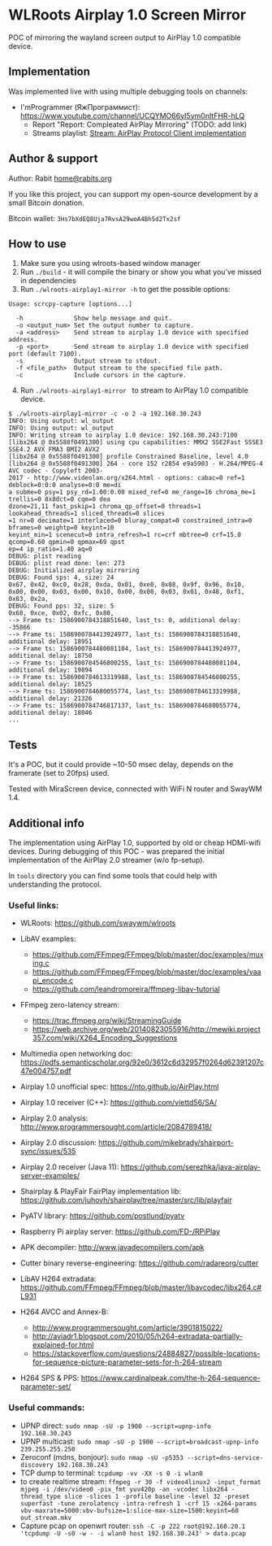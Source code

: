 # WLRoots Airplay 1.0 Screen Mirror

POC of mirroring the wayland screen output to AirPlay 1.0 compatible device.

## Implementation

Was implemented live with using multiple debugging tools on channels:
* I'mProgrammer (ЯжПрограммист): https://www.youtube.com/channel/UCQYMO66yI5ym0nItFHR-hLQ
  * Report "Report: Compleated AirPlay Mirroring" (TODO: add link)
  * Streams playlist: [Stream: AirPlay Protocol Client implementation](https://www.youtube.com/watch?v=AoMQG_1Eb74&list=PLGjsYh2LROL41UHAH5XXPvHJAr3KARlq5)

## Author & support

Author: Rabit <home@rabits.org>

If you like this project, you can support my open-source development by a small Bitcoin donation.

Bitcoin wallet: `3Hs7bXdEQ8Uja7RvsA29woA4Bh5d2Tx2sf`

## How to use

1. Make sure you using wlroots-based window manager
2. Run `./build` - it will compile the binary or show you what you've missed in dependencies
3. Run `./wlroots-airplay1-mirror -h` to get the possible options:
  ```
  Usage: scrcpy-capture [options...]

    -h              Show help message and quit.
    -o <output_num> Set the output number to capture.
    -a <address>    Send stream to airplay 1.0 device with specified address.
    -p <port>       Send stream to airplay 1.0 device with specified port (default 7100).
    -s              Output stream to stdout.
    -f <file_path>  Output stream to the specified file path.
    -c              Include cursors in the capture.
  ```
4. Run `./wlroots-airplay1-mirror ` to stream to AirPlay 1.0 compatible device.
  ```
  $ ./wlroots-airplay1-mirror -c -o 2 -a 192.168.30.243
  INFO: Using output: wl_output
  INFO: Using output: wl_output
  INFO: Writing stream to airplay 1.0 device: 192.168.30.243:7100
  [libx264 @ 0x5588f0491300] using cpu capabilities: MMX2 SSE2Fast SSSE3 SSE4.2 AVX FMA3 BMI2 AVX2
  [libx264 @ 0x5588f0491300] profile Constrained Baseline, level 4.0
  [libx264 @ 0x5588f0491300] 264 - core 152 r2854 e9a5903 - H.264/MPEG-4 AVC codec - Copyleft 2003-
  2017 - http://www.videolan.org/x264.html - options: cabac=0 ref=1 deblock=0:0:0 analyse=0:0 me=di
  a subme=0 psy=1 psy_rd=1.00:0.00 mixed_ref=0 me_range=16 chroma_me=1 trellis=0 8x8dct=0 cqm=0 dea
  dzone=21,11 fast_pskip=1 chroma_qp_offset=0 threads=1 lookahead_threads=1 sliced_threads=0 slices
  =1 nr=0 decimate=1 interlaced=0 bluray_compat=0 constrained_intra=0 bframes=0 weightp=0 keyint=10
  keyint_min=1 scenecut=0 intra_refresh=1 rc=crf mbtree=0 crf=15.0 qcomp=0.60 qpmin=0 qpmax=69 qpst
  ep=4 ip_ratio=1.40 aq=0
  DEBUG: plist reading
  DEBUG: plist read done: len: 273
  DEBUG: Initialized airplay mirroring
  DEBUG: Found sps: 4, size: 24
  0x67, 0x42, 0xc0, 0x28, 0xda, 0x01, 0xe0, 0x08, 0x9f, 0x96, 0x10, 0x00, 0x00, 0x03, 0x00, 0x10, 0x00, 0x00, 0x03, 0x01, 0x48, 0xf1, 0x83, 0x2a,
  DEBUG: Found pps: 32, size: 5
  0x68, 0xce, 0x02, 0xfc, 0x80,
  --> Frame ts: 1586900784318851640, last_ts: 0, additional delay: -35866
  --> Frame ts: 1586900784413924977, last_ts: 1586900784318851640, additional delay: 18951
  --> Frame ts: 1586900784480081104, last_ts: 1586900784413924977, additional delay: 18750
  --> Frame ts: 1586900784546800255, last_ts: 1586900784480081104, additional delay: 19894
  --> Frame ts: 1586900784613319988, last_ts: 1586900784546800255, additional delay: 18525
  --> Frame ts: 1586900784680055774, last_ts: 1586900784613319988, additional delay: 21326
  --> Frame ts: 1586900784746817137, last_ts: 1586900784680055774, additional delay: 18046
  ...
  ```

## Tests

It's a POC, but it could provide ~10-50 msec delay, depends on the framerate (set to 20fps) used.

Tested with MiraScreen device, connected with WiFi N router and SwayWM 1.4.

## Additional info

The implementation using AirPlay 1.0, supported by old or cheap HDMI-wifi devices. During debugging
of this POC - was prepared the initial implementation of the AirPlay 2.0 streamer (w/o fp-setup).

In `tools` directory you can find some tools that could help with understanding the protocol.

### Useful links:

* WLRoots: https://github.com/swaywm/wlroots
* LibAV examples:
    * https://github.com/FFmpeg/FFmpeg/blob/master/doc/examples/muxing.c
    * https://github.com/FFmpeg/FFmpeg/blob/master/doc/examples/vaapi_encode.c
    * https://github.com/leandromoreira/ffmpeg-libav-tutorial
* FFmpeg zero-latency stream:
    * https://trac.ffmpeg.org/wiki/StreamingGuide
    * https://web.archive.org/web/20140823055916/http://mewiki.project357.com/wiki/X264_Encoding_Suggestions

* Multimedia open networking doc: https://pdfs.semanticscholar.org/92e0/3612c6d32957f0264d62391207c47e004757.pdf
* Airplay 1.0 unofficial spec: https://nto.github.io/AirPlay.html
* Airplay 1.0 receiver (C++): https://github.com/viettd56/SA/
* Airplay 2.0 analysis: http://www.programmersought.com/article/2084789418/
* Airplay 2.0 discussion: https://github.com/mikebrady/shairport-sync/issues/535
* Airplay 2.0 receiver (Java 11): https://github.com/serezhka/java-airplay-server-examples/
* Shairplay & PlayFair FairPlay implementation lib: https://github.com/juhovh/shairplay/tree/master/src/lib/playfair
* PyATV library: https://github.com/postlund/pyatv
* Raspberry Pi airplay server: https://github.com/FD-/RPiPlay
* APK decompiler: http://www.javadecompilers.com/apk
* Cutter binary reverse-engineering: https://github.com/radareorg/cutter
* LibAV H264 extradata: https://github.com/FFmpeg/FFmpeg/blob/master/libavcodec/libx264.c#L931
* H264 AVCC and Annex-B:
    * http://www.programmersought.com/article/3901815022/
    * http://aviadr1.blogspot.com/2010/05/h264-extradata-partially-explained-for.html
    * https://stackoverflow.com/questions/24884827/possible-locations-for-sequence-picture-parameter-sets-for-h-264-stream
* H264 SPS & PPS: https://www.cardinalpeak.com/the-h-264-sequence-parameter-set/

### Useful commands:

* UPNP direct: `sudo nmap -sU -p 1900 --script=upnp-info 192.168.30.243`
* UPNP multicast: `sudo nmap -sU -p 1900 --script=broadcast-upnp-info 239.255.255.250`
* Zeroconf (mdns, bonjour): `sudo nmap -sU -p5353 --script=dns-service-discovery 192.168.30.243`
* TCP dump to terminal: `tcpdump -vv -XX -s 0 -i wlan0`
* to create realtime stream: `ffmpeg -r 30 -f video4linux2 -input_format mjpeg -i /dev/video0 -pix_fmt yuv420p -an -vcodec libx264 -thread_type slice -slices 1 -profile baseline -level 32 -preset superfast -tune zerolatency -intra-refresh 1 -crf 15 -x264-params vbv-maxrate=5000:vbv-bufsize=1:slice-max-size=1500:keyint=60 out_stream.mkv`
* Capture pcap on openwrt router: `ssh -C -p 222 root@192.168.20.1 'tcpdump -U -s0 -w - -i wlan0 host 192.168.30.243' > data.pcap`
